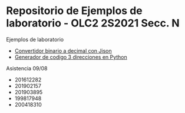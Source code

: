 # Repositorio de Ejemplos de laboratorio - OLC2 2S2021 Secc. N

Ejemplos de laboratorio
* [Convertidor binario a decimal con Jison](./Ejemplo1Jison/)
* [Generador de codigo 3 direcciones en Python](./EjemploPython/)


Asistencia 09/08
* 201612282
* 201902157
* 201903895
* 199817948
* 200418310
